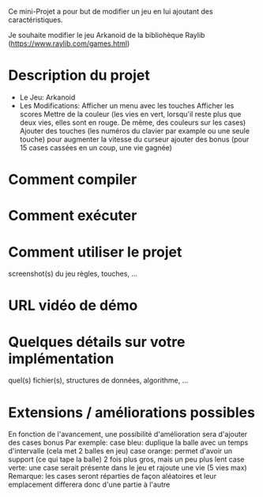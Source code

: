 Ce mini-Projet a pour but de modifier un jeu en lui ajoutant des caractéristiques.

Je souhaite modifier le jeu Arkanoid de la bibliohèque Raylib (https://www.raylib.com/games.html)

# Description du projet
- Le Jeu: Arkanoid
- Les Modifications: 
	Afficher un menu avec les touches
	Afficher les scores
	Mettre de la couleur (les vies en vert, lorsqu'il reste plus que deux vies, elles sont en rouge. De même, des couleurs sur les cases)
	Ajouter des touches (les numéros du clavier par example ou une seule touche)  pour augmenter la vitesse du curseur
	ajouter des bonus (pour 15 cases cassées en un coup, une vie gagnée) 

# Comment compiler

# Comment exécuter

# Comment utiliser le projet
screenshot(s) du jeu
règles, touches, ...

# URL vidéo de démo

# Quelques détails sur votre implémentation
quel(s) fichier(s), structures de données, algorithme, ...

# Extensions / améliorations possibles

En fonction de l'avancement, une possibilité d'amélioration sera d'ajouter des cases bonus
Par exemple:
	case bleu: duplique la balle avec un temps d'intervalle (cela met 2 balles en jeu)
	case orange: permet d'avoir un support (ce qui tape la balle) 2 fois plus gros, mais un peu plus lent
	case verte: une case serait présente dans le jeu et rajoute une vie (5 vies max)
Remarque: les cases seront réparties de façon aléatoires et leur emplacement differera donc d'une partie à l'autre
